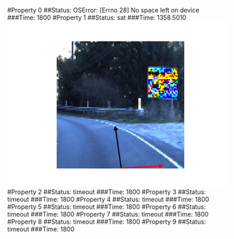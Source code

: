 #Property 0
##Status: OSError: [Errno 28] No space left on device
###Time: 1800
#Property 1
##Status: sat
###Time: 1358.5010
![](./images/image1.png)
#Property 2
##Status: timeout
###Time: 1800
#Property 3
##Status: timeout
###Time: 1800
#Property 4
##Status: timeout
###Time: 1800
#Property 5
##Status: timeout
###Time: 1800
#Property 6
##Status: timeout
###Time: 1800
#Property 7
##Status: timeout
###Time: 1800
#Property 8
##Status: timeout
###Time: 1800
#Property 9
##Status: timeout
###Time: 1800
